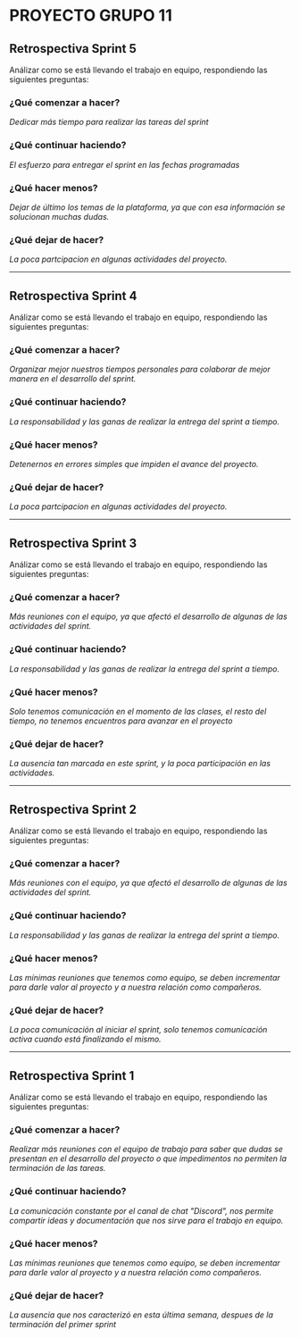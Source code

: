 # PROYECTO GRUPO 11

## Retrospectiva Sprint 5
Análizar como se está llevando el trabajo en equipo, respondiendo las siguientes preguntas:&nbsp; 

### ¿Qué comenzar a hacer?
*Dedicar más tiempo para realizar las tareas del sprint*&nbsp; 

### ¿Qué continuar haciendo?
*El esfuerzo para entregar el sprint en las fechas programadas*&nbsp; 

### ¿Qué hacer menos?
*Dejar de último los temas de la plataforma, ya que con esa información se solucionan muchas dudas.*&nbsp; 

### ¿Qué dejar de hacer?
*La poca partcipacion en algunas actividades del proyecto.*&nbsp; 

---
## Retrospectiva Sprint 4
Análizar como se está llevando el trabajo en equipo, respondiendo las siguientes preguntas:&nbsp; 

### ¿Qué comenzar a hacer?
*Organizar mejor nuestros tiempos personales para colaborar de mejor manera en el desarrollo del sprint.*&nbsp; 

### ¿Qué continuar haciendo?
*La responsabilidad y las ganas de realizar la entrega del sprint a tiempo.*&nbsp; 

### ¿Qué hacer menos?
*Detenernos en errores simples que impiden el avance del proyecto.*&nbsp; 

### ¿Qué dejar de hacer?
*La poca partcipacion en algunas actividades del proyecto.*&nbsp; 

---
## Retrospectiva Sprint 3
Análizar como se está llevando el trabajo en equipo, respondiendo las siguientes preguntas:&nbsp; 

### ¿Qué comenzar a hacer?
*Más reuniones con el equipo, ya que afectó el desarrollo de algunas de las actividades del sprint.*&nbsp; 

### ¿Qué continuar haciendo?
*La responsabilidad y las ganas de realizar la entrega del sprint a tiempo.*&nbsp; 

### ¿Qué hacer menos?
*Solo tenemos comunicación en el momento de las clases, el resto del tiempo, no tenemos encuentros para avanzar en el proyecto*&nbsp; 

### ¿Qué dejar de hacer?
*La ausencia tan marcada en este sprint, y la poca participación en las actividades.*&nbsp; 

---

## Retrospectiva Sprint 2
Análizar como se está llevando el trabajo en equipo, respondiendo las siguientes preguntas:&nbsp; 

### ¿Qué comenzar a hacer?
*Más reuniones con el equipo, ya que afectó el desarrollo de algunas de las actividades del sprint.*&nbsp; 

### ¿Qué continuar haciendo?
*La responsabilidad y las ganas de realizar la entrega del sprint a tiempo.*&nbsp; 

### ¿Qué hacer menos?
*Las mínimas reuniones que tenemos como equipo, se deben incrementar para darle valor al proyecto y a nuestra relación como compañeros.*&nbsp; 

### ¿Qué dejar de hacer?
*La poca comunicación al iniciar el sprint, solo tenemos comunicación activa cuando está finalizando el mismo.*&nbsp; 

---

## Retrospectiva Sprint 1
Análizar como se está llevando el trabajo en equipo, respondiendo las siguientes preguntas:&nbsp; 

### ¿Qué comenzar a hacer?
*Realizar más reuniones con el equipo de trabajo para saber que dudas se presentan en el desarrollo del proyecto o que impedimentos no permiten la terminación de las tareas.*&nbsp; 

### ¿Qué continuar haciendo?
*La comunicación constante por el canal de chat "Discord", nos permite compartir ideas y documentación que nos sirve para el trabajo en equipo.*&nbsp; 

### ¿Qué hacer menos?
*Las mínimas reuniones que tenemos como equipo, se deben incrementar para darle valor al proyecto y a nuestra relación como compañeros.*&nbsp; 

### ¿Qué dejar de hacer?
*La ausencia que nos caracterizó en esta última semana, despues de la terminación del primer sprint*&nbsp; 
